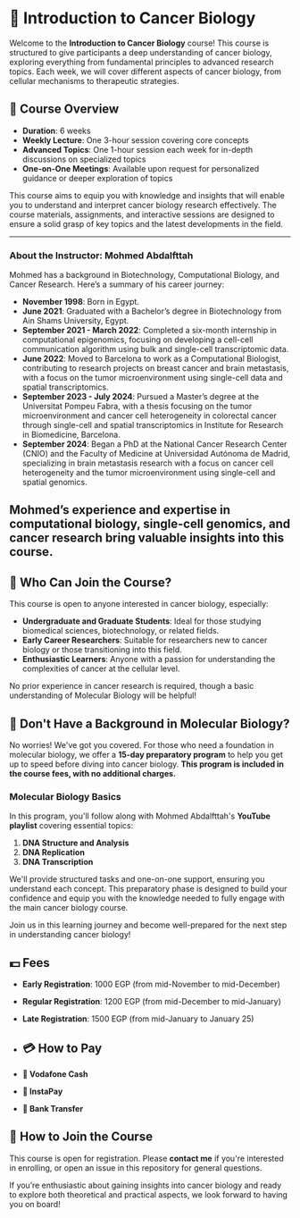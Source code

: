 # 🧬 Introduction to Cancer Biology

Welcome to the **Introduction to Cancer Biology** course! This  course is structured to give participants a deep understanding of cancer biology, exploring everything from fundamental principles to advanced research topics. Each week, we will cover different aspects of cancer biology, from cellular mechanisms to therapeutic strategies.

## 📅 Course Overview

- **Duration**: 6 weeks
- **Weekly Lecture**: One 3-hour session covering core concepts
- **Advanced Topics**: One 1-hour session each week for in-depth discussions on specialized topics
- **One-on-One Meetings**: Available upon request for personalized guidance or deeper exploration of topics

This course aims to equip you with knowledge and insights that will enable you to understand and interpret cancer biology research effectively. The course materials, assignments, and interactive sessions are designed to ensure a solid grasp of key topics and the latest developments in the field.

---
### About the Instructor: Mohmed Abdalfttah

Mohmed has a background in Biotechnology, Computational Biology, and Cancer Research. Here’s a summary of his career journey:

- **November 1998**: Born in Egypt.
- **June 2021**: Graduated with a Bachelor’s degree in Biotechnology from Ain Shams University, Egypt.
- **September 2021 - March 2022**: Completed a six-month internship in computational epigenomics, focusing on developing a cell-cell communication algorithm using bulk and single-cell transcriptomic data.
- **June 2022**: Moved to Barcelona to work as a Computational Biologist, contributing to research projects on breast cancer and brain metastasis, with a focus on the tumor microenvironment using single-cell data and spatial transcriptomics.
- **September 2023 - July 2024**: Pursued a Master’s degree at the Universitat Pompeu Fabra, with a thesis focusing on the tumor microenvironment and cancer cell heterogeneity in colorectal cancer through single-cell and spatial transcriptomics in Institute for Research in Biomedicine, Barcelona.
- **September 2024**: Began a PhD at the National Cancer Research Center (CNIO) and the Faculty of Medicine at Universidad Autónoma de Madrid, specializing in brain metastasis research with a focus on cancer cell heterogeneity and the tumor microenvironment using single-cell and spatial genomics.

Mohmed’s experience and expertise in computational biology, single-cell genomics, and cancer research bring valuable insights into this course.
---
## 👥 Who Can Join the Course?

This course is open to anyone interested in cancer biology, especially:

- **Undergraduate and Graduate Students**: Ideal for those studying biomedical sciences, biotechnology, or related fields.
- **Early Career Researchers**: Suitable for researchers new to cancer biology or those transitioning into this field.
- **Enthusiastic Learners**: Anyone with a passion for understanding the complexities of cancer at the cellular level.

No prior experience in cancer research is required, though a basic understanding of Molecular Biology will be helpful!

## 📘 Don't Have a Background in Molecular Biology?

No worries! We've got you covered. For those who need a foundation in molecular biology, we offer a **15-day preparatory program** to help you get up to speed before diving into cancer biology. **This program is included in the course fees, with no additional charges.**

### Molecular Biology Basics

In this program, you'll follow along with Mohmed Abdalfttah's **YouTube playlist** covering essential topics:

1. **DNA Structure and Analysis**
2. **DNA Replication**
3. **DNA Transcription**

We'll provide structured tasks and one-on-one support, ensuring you understand each concept. This preparatory phase is designed to build your confidence and equip you with the knowledge needed to fully engage with the main cancer biology course.

Join us in this learning journey and become well-prepared for the next step in understanding cancer biology!

## 💵 Fees
- **Early Registration**: 1000 EGP (from mid-November to mid-December)
- **Regular Registration**: 1200 EGP (from mid-December to mid-January)
- **Late Registration**: 1500 EGP (from mid-January to January 25)

- ## 💳 How to Pay
- **📲 Vodafone Cash**
- **📱 InstaPay**
- **🏦 Bank Transfer**

## 🚀 How to Join the Course

This course is open for registration. Please **contact me** if you're interested in enrolling, or open an issue in this repository for general questions.

If you’re enthusiastic about gaining insights into cancer biology and ready to explore both theoretical and practical aspects, we look forward to having you on board!

